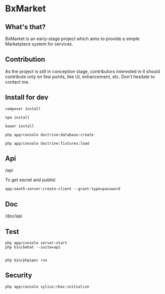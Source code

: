 BxMarket
========

What's that?
------------
BxMarket is an early-stage project which aims to provide a simple Marketplace system for services.

Contribution
------------
As the project is still in conception stage, contributors interested in it should contribute only on few points, like UI, enhancement, etc. Don't hesitate to contact me.


Install for dev
---------------

```
composer install

npm install

bower install

php app/console doctrine:database:create

php app/console doctrine:fixtures:load
```

Api
---
/api

To get secret and publid:

```
app:oauth-server:create-client --grant-type=password
```

Doc
---
/doc/api


Test
----

```
php app/console server:start
php bin/behat --suite=api


php bin/phpspec run
```

Security
--------

```
php app/console sylius:rbac:initialize
```